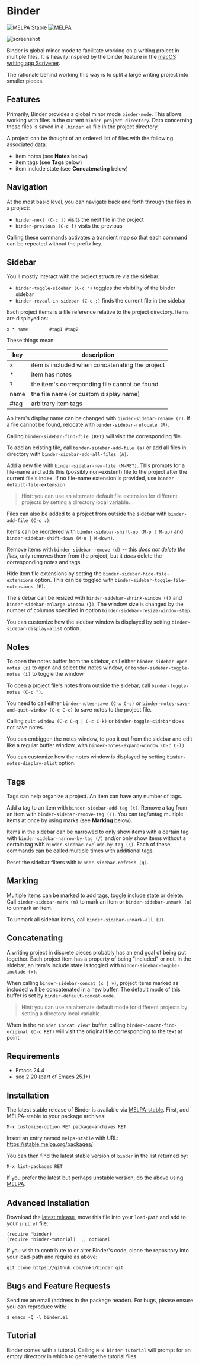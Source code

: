 Binder
======

[![MELPA Stable](https://stable.melpa.org/packages/binder-badge.svg)][1]
[![MELPA](https://melpa.org/packages/binder-badge.svg)][2]

![screenshot](screenshots/01.png)

Binder is global minor mode to facilitate working on a writing project
in multiple files. It is heavily inspired by the binder feature in the
[macOS writing app Scrivener][3].

The rationale behind working this way is to split a large writing
project into smaller pieces.


Features
--------

Primarily, Binder provides a global minor mode `binder-mode`. This
allows working with files in the current `binder-project-directory`.
Data concerning these files is saved in a `.binder.el` file in the
project directory.

A project can be thought of an ordered list of files with the following
associated data:

-  item notes (see **Notes** below)
-  item tags (see **Tags** below)
-  item include state (see **Concatenating** below)


Navigation
----------

At the most basic level, you can navigate back and forth through the
files in a project:

-  `binder-next (C-c ])` visits the next file in the project
-  `binder-previous (C-c [)` visits the previous

Calling these commands activates a transient map so that each command
can be repeated without the prefix key.


Sidebar
-------

You'll mostly interact with the project structure via the sidebar.

-  `binder-toggle-sidebar (C-c ')` toggles the visibility of the binder
   sidebar
-  `binder-reveal-in-sidebar (C-c ;)` finds the current file in the
   sidebar

Each project items is a file reference relative to the project
directory. Items are displayed as:

    x * name        #tag1 #tag2

These things mean:

| key  | description                                     |
|------|-------------------------------------------------|
| x    | item is included when concatenating the project |
| *    | item has notes                                  |
| ?    | the item's corresponding file cannot be found   |
| name | the file name (or custom display name)          |
| #tag | arbitrary item tags                             |

An item's display name can be changed with `binder-sidebar-rename (r)`.
If a file cannot be found, relocate with `binder-sidebar-relocate (R)`.

Calling `binder-sidebar-find-file (RET)` will visit the corresponding
file.

To add an existing file, call `binder-sidebar-add-file (a)` or add all
files in directory with `binder-sidebar-add-all-files (A)`.

Add a new file with `binder-sidebar-new-file (M-RET)`. This prompts for a
file-name and adds this (possibly non-existent) file to the project
after the current file's index. If no file-name extension is provided,
use `binder-default-file-extension`.

>  Hint: you can use an alternate default file extension for different
>  projects by setting a directory local variable.

Files can also be added to a project from outside the sidebar with
`binder-add-file (C-c :)`.

Items can be reordered with `binder-sidebar-shift-up (M-p | M-up)` and
`binder-sidebar-shift-down (M-n | M-down)`.

Remove items with `binder-sidebar-remove (d)` -- this *does not delete
the files*, only removes them from the project, but it *does* delete the
corresponding notes and tags.

Hide item file extensions by setting the `binder-sidebar-hide-file-extensions`
option. This can be toggled with `binder-sidebar-toggle-file-extensions (E)`.

The sidebar can be resized with `binder-sidebar-shrink-window ({)` and
`binder-sidebar-enlarge-window (})`. The window size is changed by the
number of columns specified in option `binder-sidebar-resize-window-step`.

You can customize how the sidebar window is displayed by setting
`binder-sidebar-display-alist` option.


Notes
-----

To open the notes buffer from the sidebar, call either
`binder-sidebar-open-notes (z)` to open and select the notes window, or
`binder-sidebar-toggle-notes (i)` to toggle the window.

To open a project file's notes from outside the sidebar, call
`binder-toggle-notes (C-c ")`.

You need to call either `binder-notes-save (C-x C-s)` or
`binder-notes-save-and-quit-window (C-c C-c)` to save notes to the
project file.

Calling `quit-window (C-c C-q | C-c C-k)` or `binder-toggle-sidebar`
does not save notes.

You can embiggen the notes window, to pop it out from the sidebar and
edit like a regular buffer window, with `binder-notes-expand-window (C-c
C-l)`.

You can customize how the notes window is displayed by setting
`binder-notes-display-alist` option.


Tags
----

Tags can help organize a project. An item can have any number of tags.

Add a tag to an item with `binder-sidebar-add-tag (t)`. Remove a tag
from an item with `binder-sidebar-remove-tag (T)`. You can tag/untag
multiple items at once by using marks (see **Marking** below).

Items in the sidebar can be narrowed to only show items with a certain
tag with `binder-sidebar-narrow-by-tag (/)` and/or only show items
without a certain tag with `binder-sidebar-exclude-by-tag (\)`. Each of
these commands can be called multiple times with additional tags.

Reset the sidebar filters with `binder-sidebar-refresh (g)`.


Marking
-------

Multiple items can be marked to add tags, toggle include state or
delete. Call `binder-sidebar-mark (m)` to mark an item or
`binder-sidebar-unmark (u)` to unmark an item.

To unmark all sidebar items, call `binder-sidebar-unmark-all (U)`.


Concatenating
-------------

A writing project in discrete pieces probably has an end goal of being
put together. Each project item has a property of being "included" or
not. In the sidebar, an item's include state is toggled with
`binder-sidebar-toggle-include (x)`.

When calling `binder-sidebar-concat (c | v)`, project items marked as
included will be concatenated in a new buffer. The default mode of this
buffer is set by `binder-default-concat-mode`.

>  Hint: you can use an alternate default mode for different projects by
>  setting a directory local variable.

When in the `*Binder Concat View*` buffer, calling
`binder-concat-find-original (C-c RET)` will visit the original file
corresponding to the text at point.


Requirements
------------

-  Emacs 24.4
-  seq 2.20 (part of Emacs 25.1+)


Installation
------------

The latest stable release of Binder is available via [MELPA-stable][1].
First, add MELPA-stable to your package archives:

    M-x customize-option RET package-archives RET
    
Insert an entry named `melpa-stable` with URL:
https://stable.melpa.org/packages/

You can then find the latest stable version of `binder` in the list
returned by:

    M-x list-packages RET

If you prefer the latest but perhaps unstable version, do the above
using [MELPA][2].


Advanced Installation
---------------------

Download the [latest release][4], move this file into your `load-path`
and add to your `init.el` file:

    (require 'binder)
    (require 'binder-tutorial)  ;; optional

If you wish to contribute to or alter Binder's code, clone the
repository into your load-path and require as above:

    git clone https://github.com/rnkn/binder.git


Bugs and Feature Requests
-------------------------

Send me an email (address in the package header). For bugs, please
ensure you can reproduce with:

    $ emacs -Q -l binder.el


Tutorial
--------

Binder comes with a tutorial. Calling `M-x binder-tutorial` will prompt
for an empty directory in which to generate the tutorial files.


[1]: https://stable.melpa.org/#/binder
[2]: https://melpa.org/#/binder
[3]: https://www.literatureandlatte.com/scrivener/
[4]: https://github.com/rnkn/binder/releases/latest
